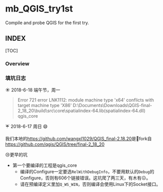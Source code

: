 mb_QGIS_try1st
==============
Compile and probe QGIS for the first try.

INDEX
-----
[TOC]

### Overview

### 填坑日志
:sunny: 2018-6-18 端午节，周一


> Error	721	error LNK1112: module machine type 'x64' conflicts with target machine type 'X86'	D:\Documents\Downloads\QGIS-final-2_18_20\build\src\core\spatialindex-64.lib(spatialindex-64.dll)	qgis_core


:umbrella: 2018-6-17 周日 :smile:

我们本地的<https://github.com/wangxl1029/QGIS_final-2.18.20>是:fork_and_knife:fork自
https://github.com/qgis/QGIS/tree/final-2_18_20

:cry:更早的坑
+ 第一个要编译的工程是qgis_core
  - 编译的Configure一定要选`RelWithDebugInfo`，不要用默认的`Debug`的Configure，否则有606个链接错误。这坑爬了两三天，有木有:confounded:。
  - 请在预编译定义里加`Q_WS_WIN`，否则编译会使用Linux下的Socket接口。
